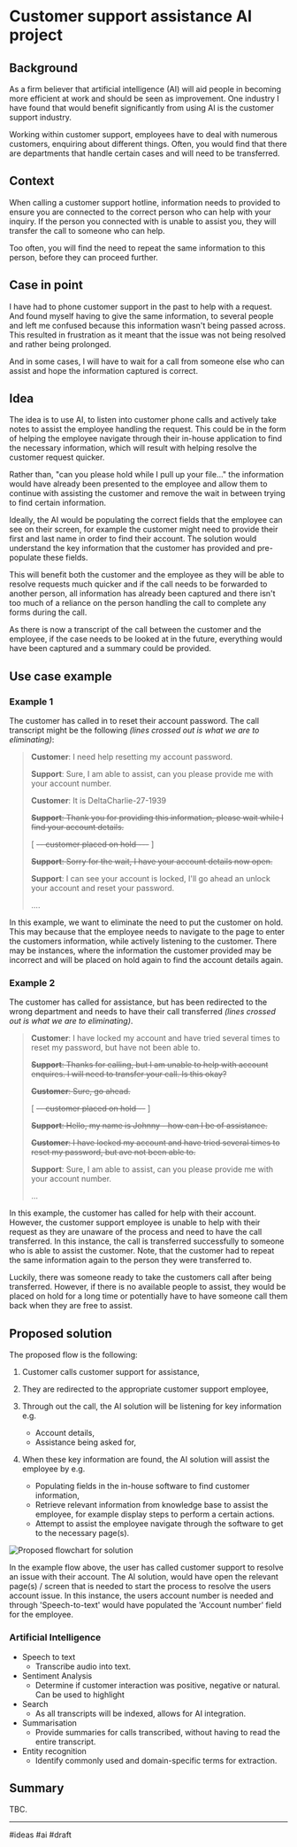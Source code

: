 # Customer support assistance AI project

## Background

As a firm believer that artificial intelligence (AI) will aid people in becoming more efficient at work and should be seen as improvement. One industry I have found that would benefit significantly from using AI is the customer support industry.

Working within customer support, employees have to deal with numerous customers, enquiring about different things. Often, you would find that there are departments that handle certain cases and will need to be transferred.

## Context

When calling a customer support hotline, information needs to provided to ensure you are connected to the correct person who can help with your inquiry. If the person you connected with is unable to assist you, they will transfer the call to someone who can help.

Too often, you will find the need to repeat the same information to this person, before they can proceed further.

## Case in point

I have had to phone customer support in the past to help with a request. And found myself having to give the same information, to several people and left me confused because this information wasn't being passed across. This resulted in frustration as it meant that the issue was not being resolved and rather being prolonged.

And in some cases, I will have to wait for a call from someone else who can assist and hope the information captured is correct.

## Idea

The idea is to use AI, to listen into customer phone calls and actively take notes to assist the employee handling the request. This could be in the form of helping the employee navigate through their in-house application to find the necessary information, which will result with helping resolve the customer request quicker.

Rather than, "can you please hold while I pull up your file..." the information would have already been presented to the employee and allow them to continue with assisting the customer and remove the wait in between trying to find certain information.

Ideally, the AI would be populating the correct fields that the employee can see on their screen, for example the customer might need to provide their first and last name in order to find their account. The solution would understand the key information that the customer has provided and pre-populate these fields.

This will benefit both the customer and the employee as they will be able to resolve requests much quicker and if the call needs to be forwarded to another person, all information has already been captured and there isn't too much of a reliance on the person handling the call to complete any forms during the call.

As there is now a transcript of the call between the customer and the employee, if the case needs to be looked at in the future, everything would have been captured and a summary could be provided.

## Use case example

### Example 1

The customer has called in to reset their account password. The call transcript might be the following _(lines crossed out is what we are to eliminating)_:

> **Customer**: I need help resetting my account password.
>
> **Support**: Sure, I am able to assist, can you please provide me with your account number.
>
> **Customer**: It is DeltaCharlie-27-1939
>
> ~~**Support**: Thank you for providing this information, please wait while I find your account details.~~
>
> [ ~~-- customer placed on hold ---~~ ]
>
> ~~**Support**: Sorry for the wait, I have your account details now open.~~
>
> **Support**: I can see your account is locked, I'll go ahead an unlock your account and reset your password.
>
> ....

In this example, we want to eliminate the need to put the customer on hold. This may because that the employee needs to navigate to the page to enter the customers information, while actively listening to the customer. There may be instances, where the information the customer provided may be incorrect and will be placed on hold again to find the account details again.

### Example 2

The customer has called for assistance, but has been redirected to the wrong department and needs to have their call transferred _(lines crossed out is what we are to eliminating)_.

> **Customer**: I have locked my account and have tried several times to reset my password, but have not been able to.
>
> ~~**Support**: Thanks for calling, but I am unable to help with account enquires. I will need to transfer your call. Is this okay?~~
>
> ~~**Customer**: Sure, go ahead.~~
>
> [ ~~-- customer placed on hold --~~ ]
>
> ~~**Support**: Hello, my name is Johnny - how can I be of assistance.~~
>
> ~~**Customer**: I have locked my account and have tried several times to reset my password, but ave not been able to.~~
>
> **Support**: Sure, I am able to assist, can you please provide me with your account number.
>
> ...

In this example, the customer has called for help with their account. However, the customer support employee is unable to help with their request as they are unaware of the process and need to have the call transferred. In this instance, the call is transferred successfully to someone who is able to assist the customer. Note, that the customer had to repeat the same information again to the person they were transferred to.

Luckily, there was someone ready to take the customers call after being transferred. However, if there is no available people to assist, they would be placed on hold for a long time or potentially have to have someone call them back when they are free to assist.

## Proposed solution

The proposed flow is the following:

1. Customer calls customer support for assistance,
2. They are redirected to the appropriate customer support employee,
3. Through out the call, the AI solution will be listening for key information e.g.

   - Account details,
   - Assistance being asked for,

4. When these key information are found, the AI solution will assist the employee by e.g.

   - Populating fields in the in-house software to find customer information,
   - Retrieve relevant information from knowledge base to assist the employee, for example display steps to perform a certain actions.
   - Attempt to assist the employee navigate through the software to get to the necessary page(s).

![Proposed flowchart for solution](../attachments/customer-support-assistance-ai-project.png)

In the example flow above, the user has called customer support to resolve an issue with their account. The AI solution, would have open the relevant page(s) / screen that is needed to start the process to resolve the users account issue. In this instance, the users account number is needed and through 'Speech-to-text' would have populated the 'Account number' field for the employee.

### Artificial Intelligence

- Speech to text
  - Transcribe audio into text.
- Sentiment Analysis
  - Determine if customer interaction was positive, negative or natural. Can be used to highlight
- Search
  - As all transcripts will be indexed, allows for AI integration.
- Summarisation
  - Provide summaries for calls transcribed, without having to read the entire transcript.
- Entity recognition
  - Identify commonly used and domain-specific terms for extraction.

## Summary

TBC.

---
#ideas #ai #draft
